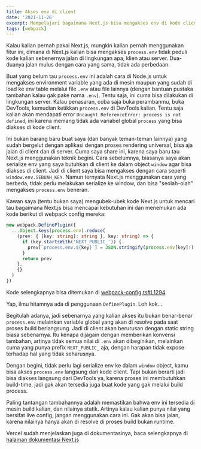 ```yaml
---
title: Akses env di client
date: '2021-11-26'
excerpt: Mempelajari bagaimana Next.js bisa mengakses env di kode client
tags: [webpack]
---
```


Kalau kalian pernah pakai Next.js, mungkin kalian pernah menggunakan fitur ini, dimana di Next.js kalian bisa mengakses `process.env` tidak peduli kode kalian sebenernya jalan di lingkungan apa, klien atau server. 
Dua-duanya jalan mulus dengan cara yang sama, tidak ada perbedaan.

Buat yang belum tau `process.env` ini adalah cara di Node.js untuk mengakses environment variable yang ada di mesin maupun yang sudah di load ke env table melalui file `.env` atau file lainnya (dengan bantuan pustaka tambahan kalau gak pake nama `.env`). 
Tentu saja, ini cuma bisa dilakukan di lingkungan server. 
Kalau penasaran, coba saja buka perambanmu, buka DevTools, kemudian ketikkan `process.env` di DevTools kalian. 
Tentu saja kalian akan mendapati error `Uncaught ReferenceError: process is not defined`, ini karena memang tidak ada variabel global `process` yang bisa diakses di kode client.

Ini bukan barang baru buat saya (dan banyak teman-teman lainnya) yang sudah bergelut dengan aplikasi dengan proses rendering universal, bisa aja jalan di client dan di server. 
Cuma saya share ini, karena saya baru tau Next.js menggunakan teknik begini. 
Cara sebelumnya, biasanya saya akan serialize env yang saya butuhkan di client ke dalam object `window` agar bisa diakses di client. 
Jadi di client saya bisa mengakses dengan cara seperti `window.env.SEBUAH_KEY`. 
Namun ternyata Next.js menggunakan cara yang berbeda, tidak perlu melakukan serialize ke window, dan bisa "seolah-olah" mengakses `process.env` beneran.

Kawan saya (tentu bukan saya) mengubek-ubek kode Next.js untuk mencari tau bagaimana Next.js bisa mencapai kebutuhan ini dan menemukan ada kode berikut di webpack config mereka:

```ts
new webpack.DefinePlugin({
  ...Object.keys(process.env).reduce(
    (prev: { [key: string]: string }, key: string) => {
      if (key.startsWith('NEXT_PUBLIC_')) {
        prev[`process.env.${key}`] = JSON.stringify(process.env[key]!)
      }
      return prev
    },
    {}
  )
})
```

Kode selengkapnya bisa ditemukan di [webpack-config.ts#L1294](https://github.com/vercel/next.js/blob/5a3d558c9fdadd65d8ec17af1a4548beb25cde82/packages/next/build/webpack-config.ts#L1294)

Yap, ilmu hitamnya ada di penggunaan `DefinePlugin`. Loh kok...

Begitulah adanya, jadi sebenarnya yang kalian akses itu bukan benar-benar `process.env` melainkan variable global yang akan di resolve pada saat proses build berlangsung. 
Jadi di client akan berurusan dengan static string biasa sebenarnya. 
Itu kenapa dijagain dengan memberikan konvensi tambahan, artinya tidak semua nilai di `.env` akan dibeginikan, melainkan cuma yang punya prefix `NEXT_PUBLIC_` aja, dengan harapan tidak expose terhadap hal yang tidak seharusnya.

Dengan begini, tidak perlu lagi serialize env ke dalam `window` object, kamu bisa akses `process.env` langsung dari kode client. 
Tapi bukan berarti jadi bisa diakses langsung dari DevTools ya, karena proses ini membutuhkan build-time, jadi gak akan tersedia juga buat kode yang gak melalui build process.

Paling tantangan tambahannya adalah memastikan bahwa env ini tersedia di mesin build kalian, dan nilainya statik.
Artinya kalau kalian punya nilai yang bersifat live config, jangan menggunakan cara ini.
Gak akan bisa jalan, karena nilainya hanya akan di resolve di proses build bukan runtime.

Vercel sudah menjelaskan juga di dokumentasinya, baca selengkapnya di [halaman dokumentasi Next.js](https://nextjs.org/docs/basic-features/environment-variables#exposing-environment-variables-to-the-browser)
